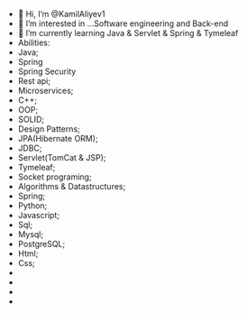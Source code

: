 - 👋 Hi, I’m @KamilAliyev1
- 👀 I’m interested in ...Software engineering and Back-end
- 🌱 I’m currently learning Java & Servlet & Spring & Tymeleaf
- Abilities:
- Java;
- Spring
- Spring Security
- Rest api;
- Microservices;
- C++;
- OOP;
- SOLID;
- Design Patterns;
- JPA(Hibernate ORM);
- JDBC;
- Servlet(TomCat & JSP);
- Tymeleaf;
- Socket programing;
- Algorithms & Datastructures;
- Spring;
- Python;
- Javascript;
- Sql;
- Mysql;
- PostgreSQL;
- Html;
- Css;
- 
- 
- 
- 

<!---
KamilAliyev1/KamilAliyev1 is a ✨ special ✨ repository because its `README.md` (this file) appears on your GitHub profile.
You can click the Preview link to take a look at your changes.
--->
